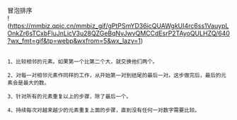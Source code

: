 冒泡排序    
!(https://mmbiz.qpic.cn/mmbiz_gif/gPtPSmYD36icQUAWgkUI4rc6ss1VauypLOnkZr6sTCxbFluJnLicV3u28QZGeBqNvJwvQMCCdEsrP2TAyoQULHZQ/640?wx_fmt=gif&tp=webp&wxfrom=5&wx_lazy=1)
## 
    1、比较相邻的元素。如果第一个比第二个大，就交换他们两个。

    2、对每一对相邻元素作同样的工作，从开始第一对到结尾的最后一对。这步做完后，最后的元素会是最大的数。

    3、针对所有的元素重复以上的步骤，除了最后一个。

    4、持续每次对越来越少的元素重复上面的步骤，直到没有任何一对数字需要比较。
##



